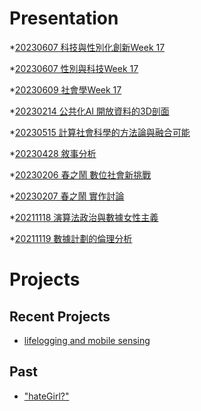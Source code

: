 # Presentation
*[20230607 科技與性別化創新Week 17]()

*[20230607 性別與科技Week 17](https://docs.google.com/presentation/d/e/2PACX-1vQnl2unFEPUdo9EnSjPGqnmoPXnwzXC-Y7OY5S_6pBu046CpKWEp1EUg5i5K1Or-MXyzSr4RcUPMJTo/pub?start=false&loop=false&delayms=3000)

*[20230609 社會學Week 17]()

*[20230214 公共化AI 開放資料的3D剖面]()

*[20230515 計算社會科學的方法論與融合可能]()

*[20230428 敘事分析]()

*[20230206 春之鬧 數位社會新挑戰]()

*[20230207 春之鬧 實作討論]()


*[20211118 演算法政治與數據女性主義]()

*[20211119 數據計劃的倫理分析]()


# Projects

## Recent Projects
* [lifelogging and mobile sensing]()

## Past
* ["hateGirl?"]()

